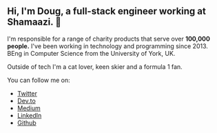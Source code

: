 ## Hi, I'm Doug, a full-stack engineer working at Shamaazi. 👋

I'm responsible for a range of charity products that serve over **100,000 people.**
I've been working in technology and programming since 2013. BEng in Computer Science from the University of York, UK.

Outside of tech I'm a cat lover, keen skier and a formula 1 fan.

You can follow me on:
- [Twitter](https://twitter.com/dglsparsons)
- [Dev.to](https://dev.to/dglsparsons)
- [Medium](https://medium.com/@dglsparsons)
- [LinkedIn](https://www.linkedin.com/in/douglas-parsons-b97025103/)
- [Github](https://github.com/dglsparsons)
